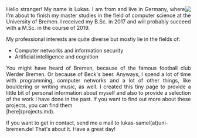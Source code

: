 <img style="float: right;" src="assets/cover_picture.jpg">

<div style="text-align: justify">Hello stranger! My name is Lukas. I am from and live in Germany, where I'm about to finish my master studies in the field of computer science at the University of Bremen. I received my B.Sc. in 2017 and will probably succeed with a M.Sc. in the course of 2019.</div>


My professional interests are quite diverse but mostly lie in the fields of:
- Computer networks and information security
- Artificial intelligence and cognition 


<div style="text-align: justify">You might have heard of Bremen, because of the famous football club Werder Bremen. Or because of Beck's beer. Anyways, I spend a lot of time with programming, computer networks and a lot of other things, like bouldering or writing music, as well. I created this tiny page to provide a little bit of personal information about myself and also to provide a selection of the work I have done in the past. If you want to find out more about these projects, you can find them</div> [here](projects.md).

If you want to get in contact, send me a mail to lukas-samel(at)uni-bremen.de! That's about it. Have a great day!

